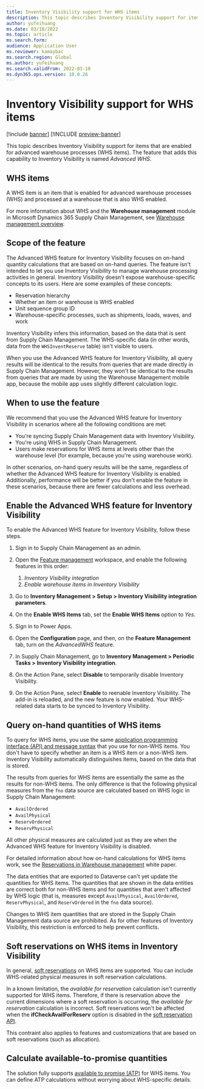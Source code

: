 ```yaml
---
title: Inventory Visibility support for WHS items
description: This topic describes Inventory Visibility support for items that are enabled for advanced warehouse processes (WHS items).
author: yufeihuang
ms.date: 03/10/2022
ms.topic: article
ms.search.form:
audience: Application User
ms.reviewer: kamaybac
ms.search.region: Global
ms.author: yufeihuang
ms.search.validFrom: 2022-03-10
ms.dyn365.ops.version: 10.0.26
---
```


# Inventory Visibility support for WHS items

[!include [banner](../includes/banner.md)]
[!INCLUDE [preview-banner](../includes/preview-banner.md)]

This topic describes Inventory Visibility support for items that are enabled for advanced warehouse processes (WHS items). The feature that adds this capability to Inventory Visibility is named *Advanced WHS*.

## WHS items

A WHS item is an item that is enabled for advanced warehouse processes (WHS) and processed at a warehouse that is also WHS enabled.

For more information about WHS and the **Warehouse management** module in Microsoft Dynamics 365 Supply Chain Management, see [Warehouse management overview](../warehousing/warehouse-management-overview.md).

## Scope of the feature

The Advanced WHS feature for Inventory Visibility focuses on on-hand quantity calculations that are based on on-hand queries. The feature isn't intended to let you use Inventory Visibility to manage warehouse processing activities in general. Inventory Visibility doesn't expose warehouse-specific concepts to its users. Here are some examples of these concepts:

- Reservation hierarchy
- Whether an item or warehouse is WHS enabled
- Unit sequence group ID
- Warehouse-specific processes, such as shipments, loads, waves, and work

Inventory Visibility infers this information, based on the data that is sent from Supply Chain Management. The WHS-specific data (in other words, data from the `WHSInventReserve` table) isn't visible to users.

When you use the Advanced WHS feature for Inventory Visibility, all query results will be identical to the results from queries that are made directly in Supply Chain Management. However, they won't be identical to the results from queries that are made by using the Warehouse Management mobile app, because the mobile app uses slightly different calculation logic.

## When to use the feature

We recommend that you use the Advanced WHS feature for Inventory Visibility in scenarios where all the following conditions are met:

- You're syncing Supply Chain Management data with Inventory Visibility.
- You're using WHS in Supply Chain Management.
- Users make reservations for WHS items at levels other than the warehouse level (for example, because you're using warehouse work).

In other scenarios, on-hand query results will be the same, regardless of whether the Advanced WHS feature for Inventory Visibility is enabled. Additionally, performance will be better if you don't enable the feature in these scenarios, because there are fewer calculations and less overhead.

## Enable the Advanced WHS feature for Inventory Visibility

To enable the Advanced WHS feature for Inventory Visibility, follow these steps.

1. Sign in to Supply Chain Management as an admin.
1. Open the [Feature management](../../fin-ops-core/fin-ops/get-started/feature-management/feature-management-overview.md) workspace, and enable the following features in this order:

    1. *Inventory Visibility integration*
    1. *Enable warehouse items in Inventory Visibility*

1. Go to **Inventory Management \> Setup \> Inventory Visibility integration parameters**.
1. On the **Enable WHS Items** tab, set the **Enable WHS Items** option to *Yes*.
1. Sign in to Power Apps.
1. Open the **Configuration** page, and then, on the **Feature Management** tab, turn on the *AdvancedWHS* feature.
1. In Supply Chain Management, go to **Inventory Management \> Periodic Tasks \> Inventory Visibility integration**.
1. On the Action Pane, select **Disable** to temporarily disable Inventory Visibility.
1. On the Action Pane, select **Enable** to reenable Inventory Visibility. The add-in is reloaded, and the new feature is now enabled. Your WHS-related data starts to be synced to Inventory Visibility.

## Query on-hand quantities of WHS items

To query for WHS items, you use the same [application programming interface (API) and message syntax](inventory-visibility-api.md) that you use for non-WHS items. You don't have to specify whether an item is a WHS item or a non-WHS item. Inventory Visibility automatically distinguishes items, based on the data that is stored.

The results from queries for WHS items are essentially the same as the results for non-WHS items. The only difference is that the following physical measures from the `fno` data source are calculated based on WHS logic in Supply Chain Management:

- `AvailOrdered`
- `AvailPhysical`
- `ReservOrdered`
- `ReservPhysical`

All other physical measures are calculated just as they are when the Advanced WHS feature for Inventory Visibility is disabled.

For detailed information about how on-hand calculations for WHS items work, see the [Reservations in Warehouse management](https://www.microsoft.com/download/details.aspx?id=43284) white paper.

The data entities that are exported to Dataverse can't yet update the quantities for WHS items. The quantities that are shown in the data entities are correct both for non-WHS items and for quantities that aren't affected by WHS logic (that is, measures except `AvailPhysical`, `AvailOrdered`, `ReservPhysical`, and `ReservOrdered` in the `fno` data source).

Changes to WHS item quantities that are stored in the Supply Chain Management data source are prohibited. As for other features of Inventory Visibility, this restriction is enforced to help prevent conflicts.

## Soft reservations on WHS items in Inventory Visibility

In general, [soft reservations](inventory-visibility-reservations.md) on WHS items are supported. You can include WHS-related physical measures in soft reservation calculations. 

In a known limitation, the *available for reservation* calculation isn't currently supported for WHS items. Therefore, if there is reservation above the current dimensions where a soft reservation is occurring, the *available for reservation* calculation is incorrect. Soft reservations won't be affected when the **ifCheckAvailForReserv** option is disabled in the [soft reservation API](inventory-visibility-api.md#create-one-reservation-event).

This contraint also applies to features and customizations that are based on soft reservations (such as allocation).

## Calculate available-to-promise quantities

The solution fully supports [available to promise (ATP)](inventory-visibility-available-to-promise.md) for WHS items. You can define ATP calculations without worrying about WHS-specific details.
